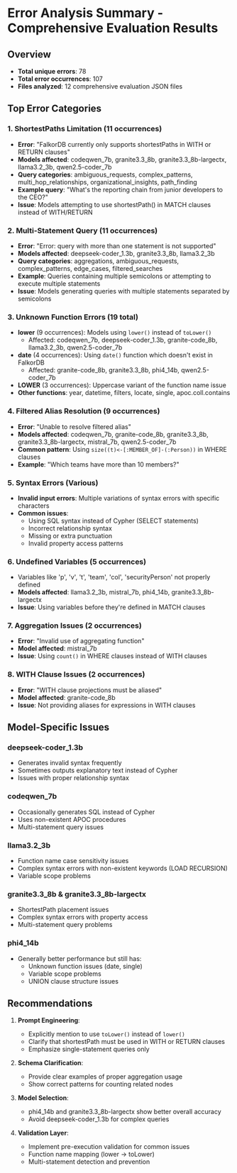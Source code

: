 # Error Analysis Summary - Comprehensive Evaluation Results

## Overview
- **Total unique errors**: 78
- **Total error occurrences**: 107
- **Files analyzed**: 12 comprehensive evaluation JSON files

## Top Error Categories

### 1. **ShortestPaths Limitation** (11 occurrences)
- **Error**: "FalkorDB currently only supports shortestPaths in WITH or RETURN clauses"
- **Models affected**: codeqwen_7b, granite3.3_8b, granite3.3_8b-largectx, llama3.2_3b, qwen2.5-coder_7b
- **Query categories**: ambiguous_requests, complex_patterns, multi_hop_relationships, organizational_insights, path_finding
- **Example query**: "What's the reporting chain from junior developers to the CEO?"
- **Issue**: Models attempting to use shortestPath() in MATCH clauses instead of WITH/RETURN

### 2. **Multi-Statement Query** (11 occurrences)
- **Error**: "Error: query with more than one statement is not supported"
- **Models affected**: deepseek-coder_1.3b, granite3.3_8b, llama3.2_3b
- **Query categories**: aggregations, ambiguous_requests, complex_patterns, edge_cases, filtered_searches
- **Example**: Queries containing multiple semicolons or attempting to execute multiple statements
- **Issue**: Models generating queries with multiple statements separated by semicolons

### 3. **Unknown Function Errors** (19 total)
- **lower** (9 occurrences): Models using `lower()` instead of `toLower()`
  - Affected: codeqwen_7b, deepseek-coder_1.3b, granite-code_8b, llama3.2_3b, qwen2.5-coder_7b
- **date** (4 occurrences): Using `date()` function which doesn't exist in FalkorDB
  - Affected: granite-code_8b, granite3.3_8b, phi4_14b, qwen2.5-coder_7b
- **LOWER** (3 occurrences): Uppercase variant of the function name issue
- **Other functions**: year, datetime, filters, locate, single, apoc.coll.contains

### 4. **Filtered Alias Resolution** (9 occurrences)
- **Error**: "Unable to resolve filtered alias"
- **Models affected**: codeqwen_7b, granite-code_8b, granite3.3_8b, granite3.3_8b-largectx, mistral_7b, qwen2.5-coder_7b
- **Common pattern**: Using `size((t)<-[:MEMBER_OF]-(:Person))` in WHERE clauses
- **Example**: "Which teams have more than 10 members?"

### 5. **Syntax Errors** (Various)
- **Invalid input errors**: Multiple variations of syntax errors with specific characters
- **Common issues**:
  - Using SQL syntax instead of Cypher (SELECT statements)
  - Incorrect relationship syntax
  - Missing or extra punctuation
  - Invalid property access patterns

### 6. **Undefined Variables** (5 occurrences)
- Variables like 'p', 'v', 't', 'team', 'col', 'securityPerson' not properly defined
- **Models affected**: llama3.2_3b, mistral_7b, phi4_14b, granite3.3_8b-largectx
- **Issue**: Using variables before they're defined in MATCH clauses

### 7. **Aggregation Issues** (2 occurrences)
- **Error**: "Invalid use of aggregating function"
- **Model affected**: mistral_7b
- **Issue**: Using `count()` in WHERE clauses instead of WITH clauses

### 8. **WITH Clause Issues** (2 occurrences)
- **Error**: "WITH clause projections must be aliased"
- **Model affected**: granite-code_8b
- **Issue**: Not providing aliases for expressions in WITH clauses

## Model-Specific Issues

### deepseek-coder_1.3b
- Generates invalid syntax frequently
- Sometimes outputs explanatory text instead of Cypher
- Issues with proper relationship syntax

### codeqwen_7b
- Occasionally generates SQL instead of Cypher
- Uses non-existent APOC procedures
- Multi-statement query issues

### llama3.2_3b
- Function name case sensitivity issues
- Complex syntax errors with non-existent keywords (LOAD RECURSION)
- Variable scope problems

### granite3.3_8b & granite3.3_8b-largectx
- ShortestPath placement issues
- Complex syntax errors with property access
- Multi-statement query problems

### phi4_14b
- Generally better performance but still has:
  - Unknown function issues (date, single)
  - Variable scope problems
  - UNION clause structure issues

## Recommendations

1. **Prompt Engineering**:
   - Explicitly mention to use `toLower()` instead of `lower()`
   - Clarify that shortestPath must be used in WITH or RETURN clauses
   - Emphasize single-statement queries only

2. **Schema Clarification**:
   - Provide clear examples of proper aggregation usage
   - Show correct patterns for counting related nodes

3. **Model Selection**:
   - phi4_14b and granite3.3_8b-largectx show better overall accuracy
   - Avoid deepseek-coder_1.3b for complex queries

4. **Validation Layer**:
   - Implement pre-execution validation for common issues
   - Function name mapping (lower → toLower)
   - Multi-statement detection and prevention